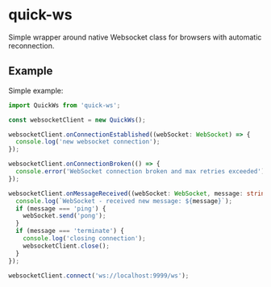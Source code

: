 # quick-ws

Simple wrapper around native Websocket class for browsers with automatic reconnection.

## Example

Simple example:
```typescript
import QuickWs from 'quick-ws';

const websocketClient = new QuickWs();

websocketClient.onConnectionEstablished((webSocket: WebSocket) => {
  console.log('new websocket connection');
});

websocketClient.onConnectionBroken(() => {
  console.error('WebSocket connection broken and max retries exceeded');
});

websocketClient.onMessageReceived((webSocket: WebSocket, message: string) => {
  console.log(`WebSocket - received new message: ${message}`);
  if (message === 'ping') {
    webSocket.send('pong');
  }
  if (message === 'terminate') {
    console.log('closing connection');
    websocketClient.close();
  }
});

websocketClient.connect('ws://localhost:9999/ws');
```
